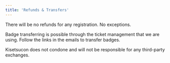 ```yaml
---
title: 'Refunds & Transfers'
---
```

There will be no refunds for any registration. No exceptions.

Badge transferring is possible through the ticket management that we are using. Follow the links in the emails to transfer badges.

Kisetsucon does not condone and will not be responsible for any third-party exchanges.